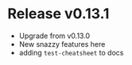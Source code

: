 # Release v0.13.1

- Upgrade from v0.13.0
- New snazzy features here
- adding `test-cheatsheet` to docs
